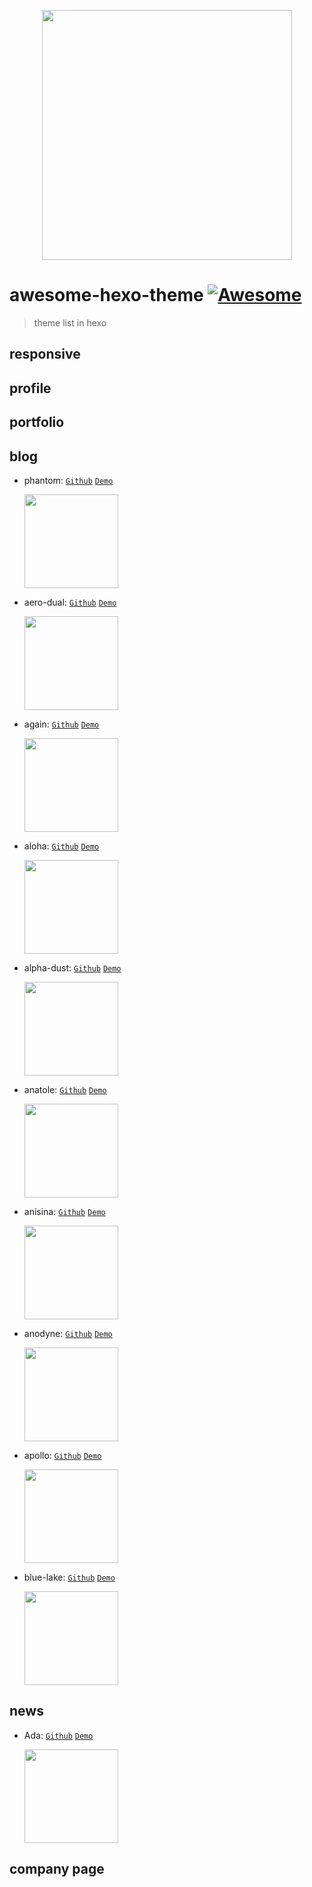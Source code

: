 <p align="center">
<img width="400" src="https://github.com/devjin0617/awesome-hexo-teheme/blob/master/logo.png?raw=true">
</p>

# awesome-hexo-theme [![Awesome](https://cdn.rawgit.com/sindresorhus/awesome/d7305f38d29fed78fa85652e3a63e154dd8e8829/media/badge.svg)](https://github.com/sindresorhus/awesome)

> theme list in hexo

## responsive


## profile


## portfolio


## blog

- phantom: [`Github`](https://github.com/klugjo/hexo-theme-phantom) [`Demo`](https://html5up.net/phantom)

  <img height="150" src="https://github.com/devjin0617/awesome-hexo-theme/blob/master/images/phantom.png?raw=true">
  
- aero-dual: [`Github`](https://github.com/levblanc/hexo-theme-aero-dual) [`Demo`](https://levblanc.github.io/)

  <img height="150" src="https://github.com/devjin0617/awesome-hexo-theme/blob/master/images/aero-dual.png?raw=true">
  
- again: [`Github`](https://github.com/DrakeLeung/hexo-theme-again) [`Demo`](https://lyyourc.com)

  <img height="150" src="https://github.com/devjin0617/awesome-hexo-theme/blob/master/images/again.png?raw=true">
  
- aloha: [`Github`](https://github.com/henryhuang/hexo-theme-aloha) [`Demo`](http://huangyijie.com/)

  <img height="150" src="https://github.com/devjin0617/awesome-hexo-theme/blob/master/images/aloha.png?raw=true">
  
- alpha-dust: [`Github`](https://github.com/klugjo/hexo-theme-alpha-dust) [`Demo`](http://www.codeblocq.com/assets/projects/hexo-theme-alpha-dust/)

  <img height="150" src="https://github.com/devjin0617/awesome-hexo-theme/blob/master/images/alpha-dust.png?raw=true">
  
- anatole: [`Github`](https://github.com/Ben02/hexo-theme-Anatole) [`Demo`](http://anatole.munen.cc/)

  <img height="150" src="https://github.com/devjin0617/awesome-hexo-theme/blob/master/images/anatole.png?raw=true">
  
- anisina: [`Github`](https://github.com/haojen/hexo-theme-Anisina) [`Demo`](http://haojen.github.io/)

  <img height="150" src="https://github.com/devjin0617/awesome-hexo-theme/blob/master/images/anisina.png?raw=true">
  
- anodyne: [`Github`](https://github.com/klugjo/hexo-theme-anodyne) [`Demo`](http://www.codeblocq.com/assets/projects/hexo-theme-anodyne/)

  <img height="150" src="https://github.com/devjin0617/awesome-hexo-theme/blob/master/images/anodyne.png?raw=true">
  
- apollo: [`Github`](https://github.com/pinggod/hexo-theme-apollo) [`Demo`](http://pinggod.com/)

  <img height="150" src="https://github.com/devjin0617/awesome-hexo-theme/blob/master/images/apollo.png?raw=true">
  
- blue-lake: [`Github`](https://github.com/chaooo/hexo-theme-BlueLake) [`Demo`](http://chaoo.oschina.io/)

  <img height="150" src="https://github.com/devjin0617/awesome-hexo-theme/blob/master/images/blue-lake.png?raw=true">
  

## news

- Ada: [`Github`](https://github.com/shuiRong/hexo-theme-Ada) [`Demo`](https://shuirong.github.io/)

  <img height="150" src="https://github.com/devjin0617/awesome-hexo-theme/blob/master/images/ada.png?raw=true">

## company page
